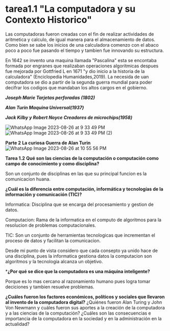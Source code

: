 # tarea1.1 "La computadora y su Contexto Historico"
Las computadoras fueron creadas con el fin de realizar actividades de aritmetica y calculo, de igual manera para el almacenamiento de datos. Como bien se sabe los inicios de una calculadora comenzo con el abaco poco a poco fue pasando el tiempo y tambien fue innovando su estructura.

En 1642 se invento una maquina llamada "Pascalina" esta se encontaba formada por engranes que realizaban operaciones algoritmicas despues fue mejorada por Gottfried L en 1671 "y dio inicio a la historia de la calculadora" (Enciclopedia Humanidades,2019).
La necesida de uan computadora se dio a partir de la segunda guerra mundial para poder decifrar los codigos que mandaban los altos cargos en el gobierno.

 ***Joseph Marie Tarjetas perforadas (1802)***

***Alan Turin Maquina Universal(1937)***

***Jack Kilby y Robert Noyce Creadores de microchips(1958)***

![WhatsApp Image 2023-08-26 at 9 33 49 PM](https://github.com/LilianaRS10/tarea1.1/assets/142177637/805170a7-5e8d-4ab5-9362-2d4fe7e087c4)
![WhatsApp Image 2023-08-26 at 9 33 49 PM (2)](https://github.com/LilianaRS10/tarea1.1/assets/142177637/fa71ac83-91d2-4c90-b51f-a5bc33e21562)

**Parte 2** **La curiosa Guerra de Alan Turin**
![WhatsApp Image 2023-08-26 at 10 55 56 PM](https://github.com/LilianaRS10/tarea1.1/assets/142177637/b7a117fa-37e3-4443-b170-169ed4df00ee)

**Tarea 1.2**
**Qué son las ciencias de la computación o computación como campo de conocimiento y como disciplina?**

Son un conjunto de disciplinas en las que su principal funcion es la comunicacion huana.

**¿Cuál es la diferencia entre computación, informática y tecnologías de la información y comunicación (TIC)?**

Informatica: Disciplina que se encarga del procesamiento y gestion de datos.

Computacion: Rama de la informatica en el computo de algoritmos para la resolucion de problemas computacionales.

TIC: Son un conjunto de herramientas tecnologicas que incrementan el proceso de datos y facilitan la comunicacion.

Desde mi punto de vista considero que cada consepto ya unido hace de una disciplina, pues la informatica gestiona datos la computacion son algoritmos y la tecnologia alcanza un objetivo.

***¿Por qué se dice que la computadora es una máquina inteligente?**

Porque es lo mas cercano al razonamiento humano pues logra tomar deciciones y tambien resuelve problemas.

**¿Cuáles fueron los factores económicos, políticos y sociales que llevaron al invento de la computadora digital?**
¿Quiénes fueron Alan Turing y John Von Newmann y cuáles fueron sus aportes a la creación de la computadora y a las ciencias de la computación?
¿Cuáles son las consecuencias e importancia de la computadora en la sociedad y en la administración en la actualidad?
